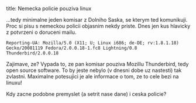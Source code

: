 title: Nemecka policie pouziva linux

...tedy minimalne jeden komisar z Dolniho Saska, se kterym ted komunikuji. Proc si pisu s nemeckou policii objasnim nekdy priste. Dnes jen kus hlavicky z potvrzeni o doruceni mailu.

```
Reporting-UA: Mozilla/5.0 (X11; U; Linux i686; de-DE; rv:1.8.1.18)
Gecko/20081119 Fedora/2.0.0.18-1.fc8 Lightning/0.8 Thunderbird/2.0.0.18
```

Zajimave, ze? Vypada to, ze pan komisar pouziva Mozillu Thunderbird, tedy open source software. To by jeste nebylo (v dnesni dobe uz nastesti) tak zvlastni. Maximalne potesujici je ale informace o tom, ze to cele bezi na linuxu!

Kdy zacne podobne premyslet (a setrit nase dane) i ceska policie?
